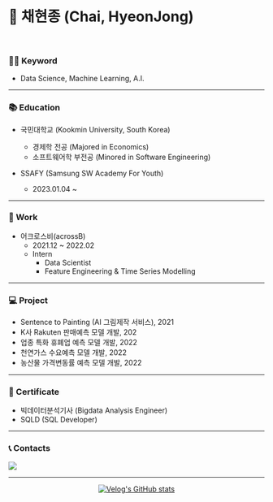 # 🍕 채현종 (Chai, HyeonJong)
<br/>

### 🙋‍♂️ Keyword

- Data Science, Machine Learning, A.I.

---
### 📚 Education
- 국민대학교 (Kookmin University, South Korea)
	- 경제학 전공 (Majored in Economics)
	- 소프트웨어학 부전공 (Minored in Software Engineering)

- SSAFY (Samsung SW Academy For Youth)
	- 2023.01.04 ~

---
### 💼 Work

- 어크로스비(acrossB)
	- 2021.12 ~ 2022.02
  - Intern
	- Data Scientist
 	- Feature Engineering & Time Series Modelling

---
### 💻 Project

- Sentence to Painting (AI 그림제작 서비스), 2021
- K사 Rakuten 판매예측 모델 개발, 202
- 업종 특화 휴폐업 예측 모델 개발, 2022
- 천연가스 수요예측 모델 개발, 2022
- 농산물 가격변동률 예측 모델 개발, 2022

---

### 📄 Certificate

- 빅데이터분석기사 (Bigdata Analysis Engineer)
- SQLD (SQL Developer)

---
### 📞 Contacts

<a href="mailto:chj7785@gmail.com"><img src="https://img.shields.io/badge/Gmail-D14836?style=for-the-badge&logo=gmail&logoColor=white&link=mailto:chj7785@gmail.com"/></a>

---
<div align=center>
	
[![Velog's GitHub stats](https://velog-readme-stats.vercel.app/api?name=hjongc)](https://github.com/eungyeole/velog-readme-stats)

</div>

